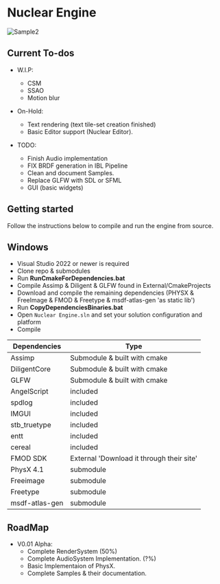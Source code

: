# Nuclear Engine

![Sample2](Sample2.gif "Sample2 Demo Logo") 

## Current To-dos 
  - W.I.P:
    - CSM
	- SSAO
	- Motion blur

  - On-Hold:
    - Text rendering (text tile-set creation finished)
	- Basic Editor support (Nuclear Editor).

  - TODO:
    - Finish Audio implementation
	- FIX BRDF generation in IBL Pipeline
	- Clean and document Samples.
	- Replace GLFW with SDL or SFML
	- GUI (basic widgets)
	
## Getting started

Follow the instructions below to compile and run the engine from source.

## Windows

* Visual Studio 2022 or newer is required
* Clone repo & submodules
* Run **RunCmakeForDependencies.bat**
* Compile Assimp & Diligent & GLFW found in External/CmakeProjects
* Download and compile the remaining dependencies (PHYSX & FreeImage & FMOD & Freetype & msdf-atlas-gen 'as static lib')
* Run **CopyDependenciesBinaries.bat**
* Open `Nuclear Engine.sln` and set your solution configuration and platform
* Compile 


| Dependencies | Type |
| ------ | ------ |
| Assimp | Submodule & built with cmake |
| DiligentCore | Submodule & built with cmake |
| GLFW | Submodule & built with cmake |
| AngelScript | included |
| spdlog | included |
| IMGUI | included |
| stb_truetype | included |
| entt | included |
| cereal | included |
| FMOD SDK | External 'Download it through their site' |
| PhysX 4.1 | submodule |
| Freeimage | submodule |
| Freetype | submodule |
| msdf-atlas-gen | submodule |


## RoadMap
  - V0.01 Alpha:
    - Complete RenderSystem (50%) 
	- Complete AudioSystem Implementation. (?%)
	- Basic Implementaion of PhysX.
	- Complete Samples & their documentation.